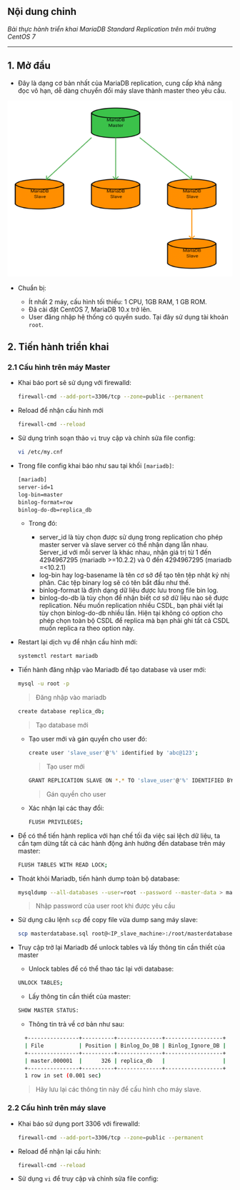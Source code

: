 ## Nội dung chinh

_Bài thực hành triển khai MariaDB Standard Replication trên môi trường CentOS 7_


___

## <a name="1" >1. Mở đầu</a>

- Đây là dạng cơ bản nhất của MariaDB replication, cung cấp khả năng đọc vô hạn, dễ dàng chuyển đổi máy slave thành master theo yêu cầu.

<p align="center">
 <img src="../Images/standard_replication.png" width="600">
</p>

- Chuẩn bị:

  - Ít nhất 2 máy, cấu hình tối thiểu: 1 CPU, 1GB RAM, 1 GB ROM.
  - Đã cài đặt CentOS 7, MariaDB 10.x trở lên.
  - User đăng nhập hệ thống có quyền sudo. Tại đây sử dụng tài khoản `root`.

## <a name="2" >2. Tiến hành triển khai</a>

### <a name="2.1" >2.1 Cấu hình trên máy Master</a>

- Khai báo port sẽ sử dụng với firewalld:

    ```sh
    firewall-cmd --add-port=3306/tcp --zone=public --permanent
    ```

- Reload để nhận cấu hình mới

    ```sh
    firewall-cmd --reload
    ```

- Sử dụng trình soạn thảo `vi` truy cập và chỉnh sửa file config:

    ```sh
    vi /etc/my.cnf
    ```

- Trong file config khai báo như sau tại khối `[mariadb]`:

    ```sh
    [mariadb]
    server-id=1
    log-bin=master
    binlog-format=row
    binlog-do-db=replica_db
    ```

  - Trong đó:

    - server_id là tùy chọn được sử dụng trong replication cho phép master server và slave server có thể nhận dạng lẫn nhau. Server_id với mỗi server là khác nhau, nhận giá trị từ 1 đến 4294967295 (mariadb >=10.2.2) và 0 đến 4294967295 (mariadb =<10.2.1)
    - log-bin hay log-basename là tên cơ sở để tạo tên tệp nhật ký nhị phân. Các tệp binary log sẽ có tên bắt đầu như thế.
    - binlog-format là định dạng dữ liệu được lưu trong file bin log.
    - binlog-do-db là tùy chọn để nhận biết cơ sở dữ liệu nào sẽ được replication. Nếu muốn replication nhiều CSDL, bạn phải viết lại tùy chọn binlog-do-db nhiều lần. Hiện tại không có option cho phép chọn toàn bộ CSDL để replica mà bạn phải ghi tất cả CSDL muốn replica ra theo option này.

- Restart lại dịch vụ để nhận cấu hình mới:

    ```sh
    systemctl restart mariadb
    ```

- Tiến hành đăng nhập vào Mariadb để tạo database và user mới:

    ```sh
    mysql -u root -p
    ```

    >Đăng nhập vào mariadb

    ```sh
    create database replica_db;
    ```

    >Tạo database mới

  - Tạo user mới và gán quyền cho user đó:

    ```sh
    create user 'slave_user'@'%' identified by 'abc@123';
    ```

    >Tạo user mới

    ```sh
    GRANT REPLICATION SLAVE ON *.* TO 'slave_user'@'%' IDENTIFIED BY 'abc@123';
    ```

    >Gán quyền cho user

  - Xác nhận lại các thay đổi:

    ```sh
    FLUSH PRIVILEGES;
    ```

- Để có thể tiến hành replica với hạn chế tối đa việc sai lệch dữ liệu, ta cần tạm dừng tất cả các hành động ảnh hưởng đến database trên máy master:

    ```sh
    FLUSH TABLES WITH READ LOCK;
    ```

- Thoát khỏi Mariadb, tiến hành dump toàn bộ database:

    ```sh
    mysqldump --all-databases --user=root --password --master-data > masterdatabase.sql
    ```

    >Nhập password của user root khi được yêu cầu

- Sử dụng câu lệnh `scp` để copy file vừa dump sang máy slave:

    ```sh
    scp masterdatabase.sql root@<IP_slave_machine>:/root/masterdatabase.sql
    ```

- Truy cập trở lại Mariadb để unlock tables và lấy thông tin cần thiết của master
  
  - Unlock tables để có thể thao tác lại với database:

  ```sh
  UNLOCK TABLES;
  ```

  - Lấy thông tin cần thiết của master:

  ```sh
  SHOW MASTER STATUS:
  ```

  - Thông tin trả về cơ bản như sau:

  ```sh
    +----------------+----------+--------------+------------------+
    | File           | Position | Binlog_Do_DB | Binlog_Ignore_DB |
    +----------------+----------+--------------+------------------+
    | master.000001  |      326 | replica_db   |                  |
    +----------------+----------+--------------+------------------+
    1 row in set (0.001 sec)
  ```

  >Hãy lưu lại các thông tin này để cấu hình cho máy slave.

### <a name="2.2" >2.2 Cấu hình trên máy slave</a>

- Khai báo sử dụng port 3306 với firewalld:

    ```sh
    firewall-cmd --add-port=3306/tcp --zone=public --permanent
    ```

- Reload để nhận lại cấu hình:

    ```sh
    firewall-cmd --reload
    ```

- Sử dụng `vi` để truy cập và chỉnh sửa file config:




